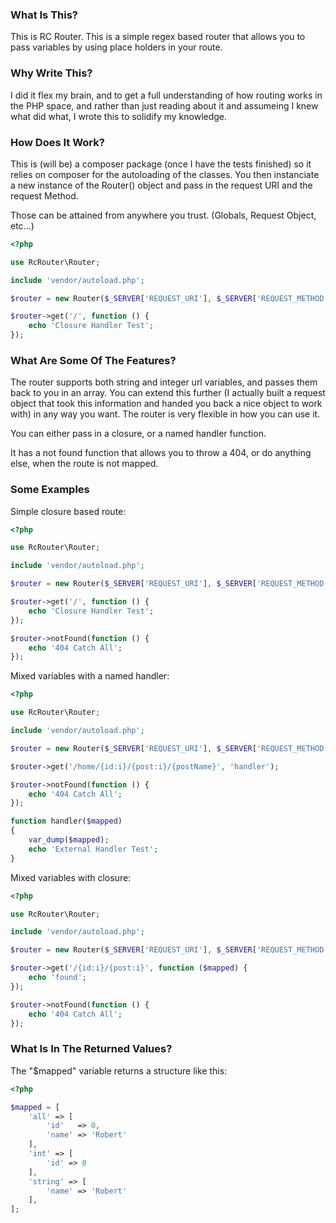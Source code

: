 ### What Is This?

This is RC Router. This is a simple regex based router that allows you to pass variables by using
place holders in your route.

### Why Write This?

I did it flex my brain, and to get a full understanding of how routing works in the PHP space, and
rather than just reading about it and assumeing I knew what did what, I wrote this to solidify my
knowledge.

### How Does It Work?

This is (will be) a composer package (once I have the tests finished) so it relies on composer for
the autoloading of the classes. You then instanciate a new instance of the Router() object and pass
in the request URI and the request Method. 

Those can be attained from anywhere you trust. (Globals, Request Object, etc...)

```php
<?php

use RcRouter\Router;

include 'vendor/autoload.php';

$router = new Router($_SERVER['REQUEST_URI'], $_SERVER['REQUEST_METHOD']);

$router->get('/', function () {
    echo 'Closure Handler Test';
});
```

### What Are Some Of The Features?

The router supports both string and integer url variables, and passes them back to you in an array.
You can extend this further (I actually built a request object that took this information and handed
you back a nice object to work with) in any way you want. The router is very flexible in how you can
use it.

You can either pass in a closure, or a named handler function.

It has a not found function that allows you to throw a 404, or do anything else, when the route is not
mapped.


### Some Examples

Simple closure based route:

```php
<?php

use RcRouter\Router;

include 'vendor/autoload.php';

$router = new Router($_SERVER['REQUEST_URI'], $_SERVER['REQUEST_METHOD']);

$router->get('/', function () {
    echo 'Closure Handler Test';
});

$router->notFound(function () {
    echo '404 Catch All';
});
```

Mixed variables with a named handler:

```php
<?php

use RcRouter\Router;

include 'vendor/autoload.php';

$router = new Router($_SERVER['REQUEST_URI'], $_SERVER['REQUEST_METHOD']);

$router->get('/home/{id:i}/{post:i}/{postName}', 'handler');

$router->notFound(function () {
    echo '404 Catch All';
});

function handler($mapped)
{
    var_dump($mapped);
    echo 'External Handler Test';
}
```

Mixed variables with closure:

```php
<?php

use RcRouter\Router;

include 'vendor/autoload.php';

$router = new Router($_SERVER['REQUEST_URI'], $_SERVER['REQUEST_METHOD']);

$router->get('/{id:i}/{post:i}', function ($mapped) {
    echo 'found';
});

$router->notFound(function () {
    echo '404 Catch All';
});
```

### What Is In The Returned Values?

The "$mapped" variable returns a structure like this:

```php
<?php

$mapped = [
    'all' => [
        'id'   => 0,
        'name' => 'Robert'
    ],
    'int' => [
        'id' => 0
    ],
    'string' => [
        'name' => 'Robert'
    ],
];
```